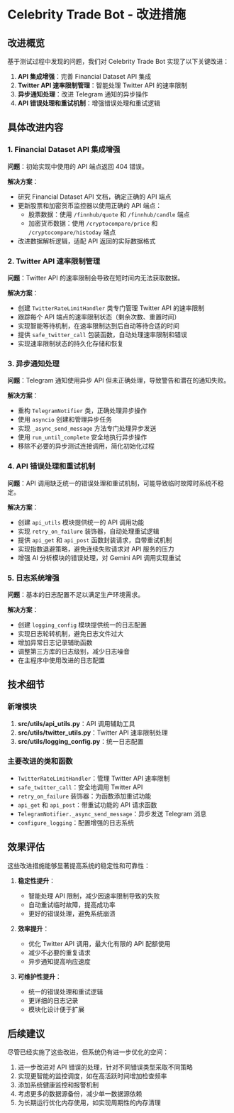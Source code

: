 # Celebrity Trade Bot - 改进措施

## 改进概览

基于测试过程中发现的问题，我们对 Celebrity Trade Bot 实现了以下关键改进：

1. **API 集成增强**：完善 Financial Dataset API 集成
2. **Twitter API 速率限制管理**：智能处理 Twitter API 的速率限制
3. **异步通知处理**：改进 Telegram 通知的异步操作
4. **API 错误处理和重试机制**：增强错误处理和重试逻辑

## 具体改进内容

### 1. Financial Dataset API 集成增强

**问题**：初始实现中使用的 API 端点返回 404 错误。

**解决方案**：

- 研究 Financial Dataset API 文档，确定正确的 API 端点
- 更新股票和加密货币监控器以使用正确的 API 端点：
  - 股票数据：使用 `/finnhub/quote` 和 `/finnhub/candle` 端点
  - 加密货币数据：使用 `/cryptocompare/price` 和 `/cryptocompare/histoday` 端点
- 改进数据解析逻辑，适配 API 返回的实际数据格式

### 2. Twitter API 速率限制管理

**问题**：Twitter API 的速率限制会导致在短时间内无法获取数据。

**解决方案**：

- 创建 `TwitterRateLimitHandler` 类专门管理 Twitter API 的速率限制
- 跟踪每个 API 端点的速率限制状态（剩余次数、重置时间）
- 实现智能等待机制，在速率限制达到后自动等待合适的时间
- 提供 `safe_twitter_call` 包装函数，自动处理速率限制和错误
- 实现速率限制状态的持久化存储和恢复

### 3. 异步通知处理

**问题**：Telegram 通知使用异步 API 但未正确处理，导致警告和潜在的通知失败。

**解决方案**：

- 重构 `TelegramNotifier` 类，正确处理异步操作
- 使用 `asyncio` 创建和管理异步任务
- 实现 `_async_send_message` 方法专门处理异步发送
- 使用 `run_until_complete` 安全地执行异步操作
- 移除不必要的异步测试连接调用，简化初始化过程

### 4. API 错误处理和重试机制

**问题**：API 调用缺乏统一的错误处理和重试机制，可能导致临时故障时系统不稳定。

**解决方案**：

- 创建 `api_utils` 模块提供统一的 API 调用功能
- 实现 `retry_on_failure` 装饰器，自动处理重试逻辑
- 提供 `api_get` 和 `api_post` 函数封装请求，自带重试机制
- 实现指数退避策略，避免连续失败请求对 API 服务的压力
- 增强 AI 分析模块的错误处理，对 Gemini API 调用实现重试

### 5. 日志系统增强

**问题**：基本的日志配置不足以满足生产环境需求。

**解决方案**：

- 创建 `logging_config` 模块提供统一的日志配置
- 实现日志轮转机制，避免日志文件过大
- 增加异常日志记录辅助函数
- 调整第三方库的日志级别，减少日志噪音
- 在主程序中使用改进的日志配置

## 技术细节

### 新增模块

1. **src/utils/api_utils.py**：API 调用辅助工具
2. **src/utils/twitter_utils.py**：Twitter API 速率限制处理
3. **src/utils/logging_config.py**：统一日志配置

### 主要改进的类和函数

- `TwitterRateLimitHandler`：管理 Twitter API 速率限制
- `safe_twitter_call`：安全地调用 Twitter API
- `retry_on_failure` 装饰器：为函数添加重试功能
- `api_get` 和 `api_post`：带重试功能的 API 请求函数
- `TelegramNotifier._async_send_message`：异步发送 Telegram 消息
- `configure_logging`：配置增强的日志系统

## 效果评估

这些改进措施能够显著提高系统的稳定性和可靠性：

1. **稳定性提升**：
   - 智能处理 API 限制，减少因速率限制导致的失败
   - 自动重试临时故障，提高成功率
   - 更好的错误处理，避免系统崩溃

2. **效率提升**：
   - 优化 Twitter API 调用，最大化有限的 API 配额使用
   - 减少不必要的重复请求
   - 异步通知提高响应速度

3. **可维护性提升**：
   - 统一的错误处理和重试逻辑
   - 更详细的日志记录
   - 模块化设计便于扩展

## 后续建议

尽管已经实施了这些改进，但系统仍有进一步优化的空间：

1. 进一步改进对 API 错误的处理，针对不同错误类型采取不同策略
2. 实现更智能的监控调度，如在高活跃时间增加检查频率
3. 添加系统健康监控和报警机制
4. 考虑更多的数据源备份，减少单一数据源依赖
5. 为长期运行优化内存使用，如实现周期性的内存清理